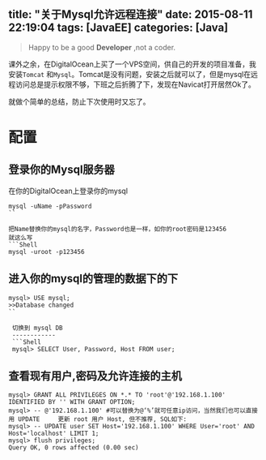 title: "关于Mysql允许远程连接"
date: 2015-08-11 22:19:04
tags: [JavaEE]
categories: [Java]
---

>Happy to be a good **Developer** ,not a coder.

课外之余，在DigitalOcean上买了一个VPS空间，供自己的开发的项目准备，我安装`Tomcat` 和`Mysql`。Tomcat是没有问题，安装之后就可以了，但是mysql在远程访问总是提示权限不够，下班之后折腾了下，发现在Navicat打开居然Ok了。

就做个简单的总结，防止下次使用时又忘了。

# 配置

## 登录你的Mysql服务器

在你的DigitalOcean上登录你的mysql

```Shell
mysql -uName -pPassword
``

把Name替换你的mysql的名字，Password也是一样，如你的root密码是123456
就这么写
```Shell
mysql -uroot -p123456
```

## 进入你的mysql的管理的数据下的下

```shell
mysql> USE mysql;
>>Database changed
``

 切换到 mysql DB
 ------------
 ```Shell
 mysql> SELECT User, Password, Host FROM user;
 ```
查看现有用户,密码及允许连接的主机
-----------
```shell
mysql> GRANT ALL PRIVILEGES ON *.* TO 'root'@'192.168.1.100' IDENTIFIED BY '' WITH GRANT OPTION;
mysql> -- @'192.168.1.100' #可以替换为@‘%’就可任意ip访问，当然我们也可以直接用 UPDATE     更新 root 用户 Host, 但不推荐, SQL如下:
mysql> -- UPDATE user SET Host='192.168.1.100' WHERE User='root' AND Host='localhost' LIMIT 1;
mysql> flush privileges;
Query OK, 0 rows affected (0.00 sec)

````



